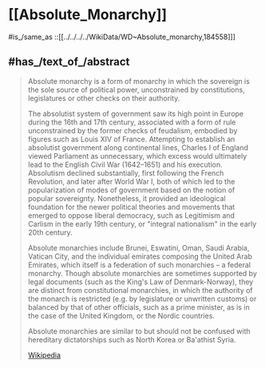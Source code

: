 ﻿---
aliases:
- "Absolute monarchy"
has_id_wikidata: Q184558
---

# [[Absolute_Monarchy]] 

#is_/same_as ::[[../../../../WikiData/WD~Absolute_monarchy,184558]]] 

## #has_/text_of_/abstract 

> Absolute monarchy is a form of monarchy in which the sovereign is the sole source of political power, unconstrained by constitutions, legislatures or other checks on their authority. 
>
> The absolutist system of government saw its high point in Europe during the 16th and 17th century, associated with a form of rule unconstrained by the former checks of feudalism, embodied by figures such as Louis XIV of France. Attempting to establish an absolutist government along continental lines, Charles I of England viewed Parliament as unnecessary, which excess would ultimately lead to the English Civil War (1642–1651) and his execution. Absolutism declined substantially, first following the French Revolution, and later after World War I, both of which led to the popularization of modes of government based on the notion of popular sovereignty. Nonetheless, it provided an ideological foundation for the newer political theories and movements that emerged to oppose liberal democracy, such as Legitimism and Carlism in the early 19th century, or "integral nationalism" in the early 20th century.
>
> Absolute monarchies include Brunei, Eswatini, Oman, Saudi Arabia, Vatican City, and the individual emirates composing the United Arab Emirates, which itself is a federation of such monarchies – a federal monarchy. Though absolute monarchies are sometimes supported by legal documents (such as the King's Law of Denmark-Norway), they are distinct from constitutional monarchies, in which the authority of the monarch is restricted (e.g. by legislature or unwritten customs) or balanced by that of other officials, such as a prime minister, as is in the case of the United Kingdom, or the Nordic countries.
>
> Absolute monarchies are similar to but should not be confused with hereditary dictatorships such as North Korea or Ba'athist Syria.
>
> [Wikipedia](https://en.wikipedia.org/wiki/Absolute%20monarchy) 





